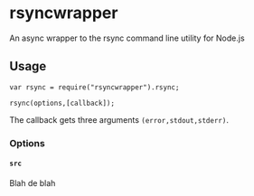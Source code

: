 # rsyncwrapper

An async wrapper to the rsync command line utility for Node.js

## Usage

    var rsync = require("rsyncwrapper").rsync;

    rsync(options,[callback]);

The callback gets three arguments `(error,stdout,stderr)`.

### Options

#### `src`

Blah de blah